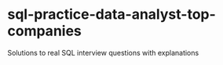 # sql-practice-data-analyst-top-companies
Solutions to  real SQL interview questions with explanations

